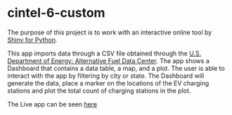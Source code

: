 # cintel-6-custom
The purpose of this project is to work with an interactive online tool by [Shiny for Python](https://shiny.posit.co/py/). 

This app imports data through a CSV file obtained through the [U.S. Department of Energy: Alternative Fuel Data Center](https://afdc.energy.gov/fuels/electricity-locations#/analyze). The app shows a Dashboard that contains a data table, a map, and a plot.  The user is able to interact with the app by filtering by city or state.  The Dashboard will generate the data, place a marker on the locations of the EV charging stations and plot the total count of charging stations in the plot.  

The Live app can be seen [here](https://jg2012.github.io/cintel-6-custom/)

